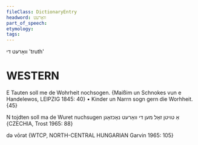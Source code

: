 ```yaml
---
fileClass: DictionaryEntry
headword: וואָרעט
part_of_speech: 
etymology: 
tags: 
---
```

וואָרעט
די
'truth'

WESTERN
========

E Tauten soll me de Wohrheit nochsogen.
{Maißim un Schnokes vun e Handelewos, LEIPZIG 1845: 40}
	•	Kinder un Narrn sogn gern die Worhheit. {45}

N tojdten soll ma de Wuret nuchsugen אַ טויטן זאָל מען די וואָרעט נאָכזאָגן {CZECHIA, Trost 1965: 88}

də vōrət {WTCP, NORTH-CENTRAL HUNGARIAN Garvin 1965: 105}

